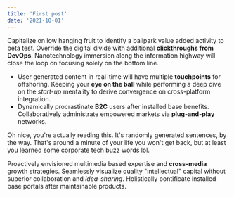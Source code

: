 ```yaml
---
title: 'First post'
date: '2021-10-01'
---
```



Capitalize on low hanging fruit to identify a ballpark value added activity to beta test. Override the digital divide with additional **clickthroughs from DevOps**. Nanotechnology immersion along the information highway will close the loop on focusing solely on the bottom line.

*   User generated content in real-time will have multiple **touchpoints** for offshoring. Keeping your **eye on the ball** while performing a deep dive on the _start-up_ mentality to derive convergence on cross-platform integration.
*   Dynamically procrastinate **B2C** users after installed base benefits. Collaboratively administrate empowered markets via **plug-and-play** networks.

Oh nice, you're actually reading this. It's randomly generated sentences, by the way. That's around a minute of your life you won't get back, but at least you learned some corporate tech buzz words lol.

Proactively envisioned multimedia based expertise and **cross-media** growth strategies. Seamlessly visualize quality "intellectual" capital without superior collaboration and _idea-sharing_. Holistically pontificate installed base portals after maintainable products.